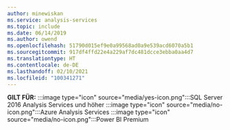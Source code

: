 ```yaml
---
author: minewiskan
ms.service: analysis-services
ms.topic: include
ms.date: 06/14/2019
ms.author: owend
ms.openlocfilehash: 51790d015ef9e0a99568ad0a9e539acd6070a5b1
ms.sourcegitcommit: 917df4ffd22e4a229af7dc481dcce3ebba0aa4d7
ms.translationtype: HT
ms.contentlocale: de-DE
ms.lasthandoff: 02/10/2021
ms.locfileid: "100341271"
---
```

**GILT FÜR:** :::image type="icon" source="media/yes-icon.png":::SQL Server 2016 Analysis Services und höher :::image type="icon" source="media/no-icon.png":::Azure Analysis Services :::image type="icon" source="media/no-icon.png":::Power BI Premium